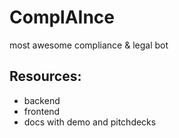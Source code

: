 # ComplAInce
most awesome compliance &amp; legal bot

## Resources:
- backend
- frontend
- docs with demo and pitchdecks